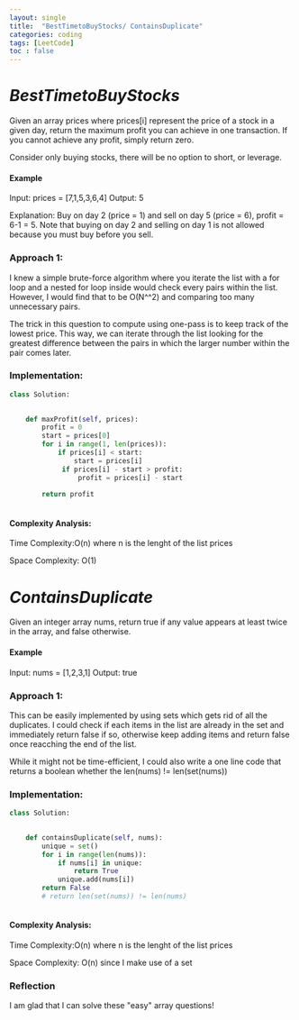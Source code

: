 ```yaml
---
layout: single
title:  "BestTimetoBuyStocks/ ContainsDuplicate"
categories: coding
tags: [LeetCode]
toc : false
---
```


# *BestTimetoBuyStocks*

Given an array prices where prices[i] represent the price of a stock in a given day, return the maximum profit you can achieve in one transaction.
If you cannot achieve any profit, simply return zero.

Consider only buying stocks, there will be no option to short, or leverage.


#### Example
Input: prices = [7,1,5,3,6,4]
Output: 5

Explanation: Buy on day 2 (price = 1) and sell on day 5 (price = 6), profit = 6-1 = 5.
Note that buying on day 2 and selling on day 1 is not allowed because you must buy before you sell.


### Approach 1:

I knew a simple brute-force algorithm where you iterate the list with a for loop and a nested for loop inside would check every pairs within the list.
However, I would find that to be O(N^^2) and comparing too many unnecessary pairs.

The trick in this question to compute using one-pass is to keep track of the lowest price.
This way, we can iterate through the list looking for the greatest difference between the pairs in which the larger number within the pair comes later.


### Implementation:

```python
class Solution:
    

    def maxProfit(self, prices):
        profit = 0
        start = prices[0]
        for i in range(1, len(prices)):
            if prices[i] < start:
                start = prices[i]
             if prices[i] - start > profit:
                 profit = prices[i] - start
        
        return profit
        
```

#### Complexity Analysis:

Time Complexity:O(n) where n is the lenght of the list prices

Space Complexity: O(1)

# *ContainsDuplicate*

Given an integer array nums, return true if any value appears at least twice in the array, and false otherwise.


#### Example
Input: nums = [1,2,3,1]
Output: true


### Approach 1:

This can be easily implemented by using sets which gets rid of all the duplicates.
I could check if each items in the list are already in the set and immediately return false if so, otherwise keep adding items and return false once reacching the end of the list.

While it might not be time-efficient, I could also write a one line code that returns a boolean whether the len(nums) != len(set(nums))

### Implementation:

```python
class Solution:
    

    def containsDuplicate(self, nums):
        unique = set()
        for i in range(len(nums)):
            if nums[i] in unique:
                return True
            unique.add(nums[i])
        return False
        # return len(set(nums)) != len(nums)
        
```

#### Complexity Analysis:

Time Complexity:O(n) where n is the lenght of the list prices

Space Complexity: O(n) since I make use of a set


### Reflection

I am glad that I can solve these "easy" array questions!
